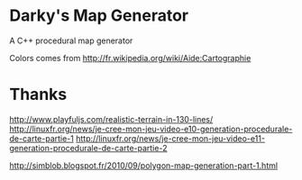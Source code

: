 # Darky's Map Generator
A C++ procedural map generator

Colors comes from http://fr.wikipedia.org/wiki/Aide:Cartographie

# Thanks
http://www.playfuljs.com/realistic-terrain-in-130-lines/
http://linuxfr.org/news/je-cree-mon-jeu-video-e10-generation-procedurale-de-carte-partie-1
http://linuxfr.org/news/je-cree-mon-jeu-video-e11-generation-procedurale-de-carte-partie-2

http://simblob.blogspot.fr/2010/09/polygon-map-generation-part-1.html

